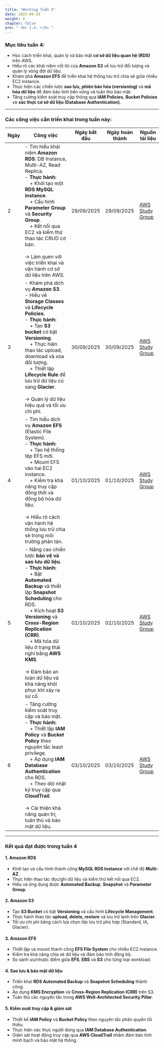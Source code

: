 ```yaml
---
title: "Worklog Tuần 4"
date: 2025-09-29
weight: 4
chapter: false
pre: " <b> 1.4. </b> "
---
```


### Mục tiêu tuần 4:

* Học cách triển khai, quản lý và bảo mật **cơ sở dữ liệu quan hệ (RDS)** trên AWS.  
* Hiểu rõ các khái niệm cốt lõi của **Amazon S3** về lưu trữ đối tượng và quản lý vòng đời dữ liệu.  
* Khám phá **Amazon EFS** để triển khai hệ thống lưu trữ chia sẻ giữa nhiều EC2 instance.  
* Thực hiện các chiến lược **sao lưu, phiên bản hóa (versioning)** và **mã hóa dữ liệu** để đảm bảo tính bền vững và tuân thủ bảo mật.  
* Tăng cường kiểm soát truy cập thông qua **IAM Policies**, **Bucket Policies** và **xác thực cơ sở dữ liệu (Database Authentication)**.

---

### Các công việc cần triển khai trong tuần này:

| Ngày | Công việc | Ngày bắt đầu | Ngày hoàn thành | Nguồn tài liệu |
|------|------------|---------------|------------------|----------------|
| 2 | - Tìm hiểu khái niệm **Amazon RDS**: DB Instance, Multi-AZ, Read Replica.<br>- **Thực hành:**<br>&emsp;+ Khởi tạo một **RDS MySQL instance**.<br>&emsp;+ Cấu hình **Parameter Group** và **Security Group**.<br>&emsp;+ Kết nối qua EC2 và kiểm thử thao tác CRUD cơ bản.<br><br>→ Làm quen với việc triển khai và vận hành cơ sở dữ liệu trên AWS. | 29/09/2025 | 29/09/2025 | [AWS Study Group](https://000019.awsstudygroup.com/) |
| 3 | - Khám phá dịch vụ **Amazon S3**.<br>- Hiểu về **Storage Classes** và **Lifecycle Policies**.<br>- **Thực hành:**<br>&emsp;+ Tạo **S3 bucket** có bật **Versioning**.<br>&emsp;+ Thực hiện thao tác upload, download và xóa đối tượng.<br>&emsp;+ Thiết lập **Lifecycle Rule** để lưu trữ dữ liệu cũ sang **Glacier**.<br><br>→ Quản lý dữ liệu hiệu quả và tối ưu chi phí. | 30/09/2025 | 30/09/2025 | [AWS Study Group](https://000020.awsstudygroup.com/) |
| 4 | - Tìm hiểu dịch vụ **Amazon EFS** (Elastic File System).<br>- **Thực hành:**<br>&emsp;+ Tạo hệ thống tệp EFS mới.<br>&emsp;+ Mount EFS vào hai EC2 instance.<br>&emsp;+ Kiểm tra khả năng truy cập đồng thời và đồng bộ hóa dữ liệu.<br><br>→ Hiểu rõ cách vận hành hệ thống lưu trữ chia sẻ trong môi trường phân tán. | 01/10/2025 | 01/10/2025 | [AWS Study Group](https://000021.awsstudygroup.com/) |
| 5 | - Nâng cao chiến lược **bảo vệ và sao lưu dữ liệu**.<br>- **Thực hành:**<br>&emsp;+ Bật **Automated Backup** và thiết lập **Snapshot Scheduling** cho RDS.<br>&emsp;+ Kích hoạt **S3 Versioning** và **Cross-Region Replication (CRR)**.<br>&emsp;+ Mã hóa dữ liệu ở trạng thái nghỉ bằng **AWS KMS**.<br><br>→ Đảm bảo an toàn dữ liệu và khả năng khôi phục khi xảy ra sự cố. | 02/10/2025 | 02/10/2025 | [AWS Study Group](https://000022.awsstudygroup.com/) |
| 6 | - Tăng cường kiểm soát truy cập và bảo mật.<br>- **Thực hành:**<br>&emsp;+ Thiết lập **IAM Policy** và **Bucket Policy** theo nguyên tắc least privilege.<br>&emsp;+ Áp dụng **IAM Database Authentication** cho RDS.<br>&emsp;+ Theo dõi nhật ký truy cập qua **CloudTrail**.<br><br>→ Cải thiện khả năng quản trị, tuân thủ và bảo mật dữ liệu. | 03/10/2025 | 03/10/2025 | [AWS Study Group](https://000023.awsstudygroup.com/) |

---

### Kết quả đạt được trong tuần 4

#### 1. Amazon RDS
- Khởi tạo và cấu hình thành công **MySQL RDS Instance** với chế độ **Multi-AZ**.  
- Thực hiện thao tác đọc/ghi dữ liệu và kiểm thử kết nối qua EC2.  
- Hiểu và ứng dụng được **Automated Backup**, **Snapshot** và **Parameter Group**.  

#### 2. Amazon S3
- Tạo **S3 Bucket** có bật **Versioning** và cấu hình **Lifecycle Management**.  
- Thực hành thao tác **upload, delete, restore** và lưu trữ lạnh trên **Glacier**.  
- Tối ưu chi phí bằng cách lựa chọn lớp lưu trữ phù hợp (Standard, IA, Glacier).  

#### 3. Amazon EFS
- Thiết lập và mount thành công **EFS File System** cho nhiều EC2 instance.  
- Kiểm tra khả năng chia sẻ dữ liệu và đảm bảo tính đồng bộ.  
- So sánh ưu/nhược điểm giữa **EFS**, **EBS** và **S3** cho từng loại workload.  

#### 4. Sao lưu & bảo mật dữ liệu
- Triển khai **RDS Automated Backup** và **Snapshot Scheduling** thành công.  
- Áp dụng **KMS Encryption** và **Cross-Region Replication (CRR)** trên S3.  
- Tuân thủ các nguyên tắc trong **AWS Well-Architected Security Pillar**.  

#### 5. Kiểm soát truy cập & giám sát
- Thiết kế **IAM Policy** và **Bucket Policy** theo nguyên tắc phân quyền tối thiểu.  
- Thực hiện xác thực người dùng qua **IAM Database Authentication**.  
- Giám sát hoạt động truy cập qua **AWS CloudTrail** nhằm đảm bảo tính minh bạch và bảo mật hệ thống.  
